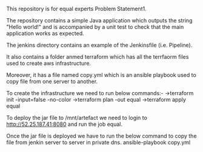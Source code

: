 This repository is for equal experts Problem Statement1.

The repository contains a simple Java application which outputs the string "Hello world!" and is accompanied by a unit test to check that the main application works as expected.

The jenkins directory contains an example of the Jenkinsfile (i.e. Pipeline).

It also contains a folder anmed terraform which has all the terrfaorm files used to create aws infrastructure.

Moreover, it has a file named copy.yml which is an ansible playbook used to copy file from one server to another.

To create the infrastructure we need to run below commands:-
->terraform init -input=false -no-color
->terraform plan -out equal 
->terraform apply equal

To deploy the jar file to /mnt/artefact we need to login to http://52.25.187.41:8080 and run the job equal.

Once the jar file is deployed we have to run the below command to copy the file from jenkin server to server in private dns.
ansible-playbook copy.yml 
